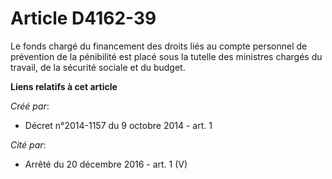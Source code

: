 # Article D4162-39

Le fonds chargé du financement des droits liés au compte personnel de prévention de la pénibilité est placé sous la tutelle
des ministres chargés du travail, de la sécurité sociale et du budget.

**Liens relatifs à cet article**

_Créé par_:

  - Décret n°2014-1157 du 9 octobre 2014 - art. 1

_Cité par_:

  - Arrêté du 20 décembre 2016 - art. 1 (V)

